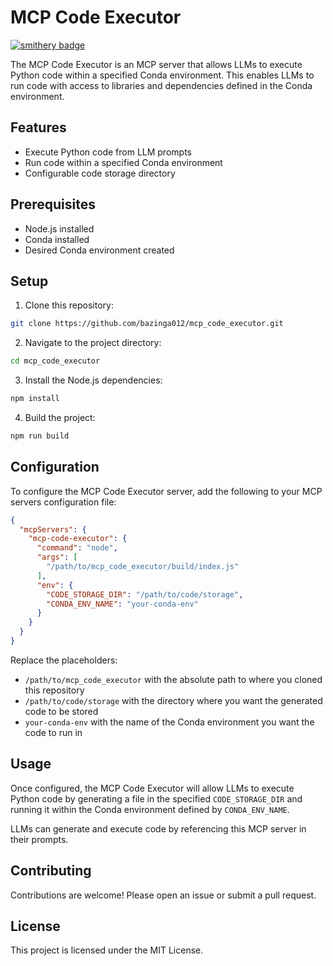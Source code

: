 # MCP Code Executor
[![smithery badge](https://smithery.ai/badge/@bazinga012/mcp_code_executor)](https://smithery.ai/server/@bazinga012/mcp_code_executor)

The MCP Code Executor is an MCP server that allows LLMs to execute Python code within a specified Conda environment. This enables LLMs to run code with access to libraries and dependencies defined in the Conda environment.

## Features

- Execute Python code from LLM prompts
- Run code within a specified Conda environment 
- Configurable code storage directory

## Prerequisites

- Node.js installed
- Conda installed
- Desired Conda environment created

## Setup

1. Clone this repository:

```bash
git clone https://github.com/bazinga012/mcp_code_executor.git
```

2. Navigate to the project directory:

```bash 
cd mcp_code_executor
```

3. Install the Node.js dependencies:

```bash
npm install
```

4. Build the project:

```bash
npm run build
```

## Configuration

To configure the MCP Code Executor server, add the following to your MCP servers configuration file:

```json
{
  "mcpServers": {
    "mcp-code-executor": {
      "command": "node",
      "args": [
        "/path/to/mcp_code_executor/build/index.js" 
      ],
      "env": {
        "CODE_STORAGE_DIR": "/path/to/code/storage",
        "CONDA_ENV_NAME": "your-conda-env"
      }
    }
  }
}
```

Replace the placeholders:
- `/path/to/mcp_code_executor` with the absolute path to where you cloned this repository 
- `/path/to/code/storage` with the directory where you want the generated code to be stored
- `your-conda-env` with the name of the Conda environment you want the code to run in

## Usage

Once configured, the MCP Code Executor will allow LLMs to execute Python code by generating a file in the specified `CODE_STORAGE_DIR` and running it within the Conda environment defined by `CONDA_ENV_NAME`.

LLMs can generate and execute code by referencing this MCP server in their prompts.

## Contributing

Contributions are welcome! Please open an issue or submit a pull request.

## License

This project is licensed under the MIT License.

